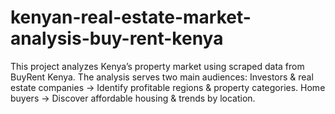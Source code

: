 # kenyan-real-estate-market-analysis-buy-rent-kenya
This project analyzes Kenya’s property market using scraped data from BuyRent Kenya. The analysis serves two main audiences:  Investors &amp; real estate companies → Identify profitable regions &amp; property categories.  Home buyers → Discover affordable housing &amp; trends by location.
